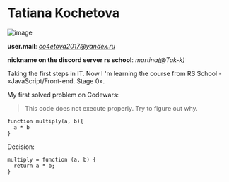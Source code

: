 # **Tatiana Kochetova**

![image](https://m.media-amazon.com/images/M/MV5BMDcyNTAzNTQtZDkxNS00Y2Y4LWFkYzUtMTIzN2EyZWQ4OGIwXkEyXkFqcGdeQXVyMDgyNjA5MA@@._V1_SY400_CR155)

**user.mail**: *co4etova2017@yandex.ru*

**nickname on the discord server rs school**: *martina(@Tak-k)*

 Taking the first steps in IT. Now I 'm learning the course from RS School - «JavaScript/Front-end. Stage 0».

 My first solved problem on Codewars:
> This code does not execute properly. Try to figure out why.
``` 
function multiply(a, b){
  a * b
}
```
 Decision:
``` 
multiply = function (a, b) {
  return a * b;
}
```